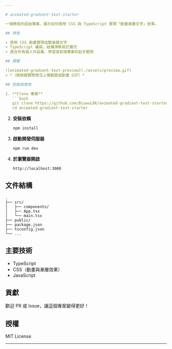```yaml
---

# animated-gradient-text-starter

一個簡易的起始專案，展示如何使用 CSS 與 TypeScript 實現「動畫漸層文字」效果。

## 特色

- 使用 CSS 動畫實現炫酷漸層文字
- TypeScript 編寫，結構清晰易於擴充
- 適合作為個人作品集、學習或前端專案的起步範例

## 預覽

![animated-gradient-text-preview](./assets/preview.gif)  
> *（請根據實際情況上傳截圖或動畫 GIF）*

## 安裝與使用

1. **Clone 專案**
   ```bash
   git clone https://github.com/BiuwuLOK/animated-gradient-text-starter.git
   cd animated-gradient-text-starter
   ```

2. **安裝依賴**
   ```bash
   npm install
   ```

3. **啟動開發伺服器**
   ```bash
   npm run dev
   ```

4. **於瀏覽器開啟**
   ```
   http://localhost:3000
   ```

## 文件結構

```
.
├── src/
│   ├── components/
│   ├── App.tsx
│   └── main.tsx
├── public/
├── package.json
├── tsconfig.json
└── ...
```

## 主要技術

- TypeScript
- CSS（動畫與漸層效果）
- JavaScript

## 貢獻

歡迎 PR 或 Issue，讓這個專案變得更好！

## 授權

MIT License

---
```

